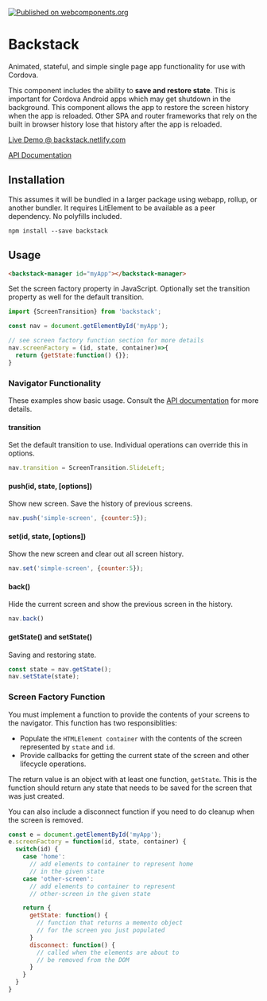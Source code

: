 [![Published on webcomponents.org](https://img.shields.io/badge/webcomponents.org-published-blue.svg)](https://www.webcomponents.org/element/backstack)


# Backstack

Animated, stateful, and simple single page app functionality for use with Cordova. 

This component includes the ability to **save and restore state**.  This is important for Cordova Android apps which may get shutdown in the background.  This component allows the app to restore the screen history when the app is reloaded. Other SPA and router frameworks that rely on the built in browser history lose that history after the app is reloaded. 

[Live Demo @ backstack.netlify.com](https://backstack.netlify.com/)

[API Documentation](https://backstack.netlify.com/docs/)

## Installation

This assumes it will be bundled in a larger package using webapp, rollup, or another bundler.  It requires LitElement to be available as a peer dependency.  No polyfills included.

```
npm install --save backstack
```


## Usage

```html
<backstack-manager id="myApp"></backstack-manager>
```

Set the screen factory property in JavaScript.  Optionally set the transition property as well for the default transition.

```javascript
import {ScreenTransition} from 'backstack';

const nav = document.getElementById('myApp');

// see screen factory function section for more details
nav.screenFactory = (id, state, container)=>{
  return {getState:function() {}}; 
}
```

### Navigator Functionality

These examples show basic usage.  Consult the [API documentation](https://backstack.netlify.com/docs/) for more details.

#### transition

Set the default transition to use.  Individual operations can override this in options.

```javascript
nav.transition = ScreenTransition.SlideLeft;
```

#### push(id, state, [options])
Show new screen.  Save the history of previous screens.

```javascript
nav.push('simple-screen', {counter:5});
```

#### set(id, state, [options])

Show the new screen and clear out all screen history.

```javascript
nav.set('simple-screen', {counter:5});
```

#### back()

Hide the current screen and show the previous screen in the history.

```javascript
nav.back()
```

#### getState() and setState()
Saving and restoring state.
```javascript
const state = nav.getState();
nav.setState(state);
```

### Screen Factory Function

You must implement a function to provide the contents of your screens to the navigator.  This function has two responsiblities:

* Populate the `HTMLElement container` with the contents of the screen represented by `state` and `id`.
* Provide callbacks for getting the current state of the screen and other lifecycle operations.

The return value is an object with at least one function, `getState`. This is the function should return any state that needs to be saved for the screen that was just created.

You can also include a disconnect function if you need to do cleanup when the screen is removed.

```javascript
const e = document.getElementById('myApp');
e.screenFactory = function(id, state, container) {
  switch(id) {
    case 'home':
      // add elements to container to represent home 
      // in the given state
    case 'other-screen':
      // add elements to container to represent 
      // other-screen in the given state

    return {
      getState: function() {
        // function that returns a memento object 
        // for the screen you just populated
      }
      disconnect: function() {
        // called when the elements are about to 
        // be removed from the DOM
      }
    }
  }
}
```